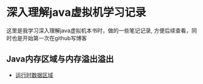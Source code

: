 # 深入理解java虚拟机学习记录
这里是我学习深入理解java虚拟机本书时，做的一些笔记记录, 方便后续查看，同时也是开始第一次在github写博客
## Java内存区域与内存溢出溢出
* [运行时数据区域](catalog\chapter02\2.2.md)


